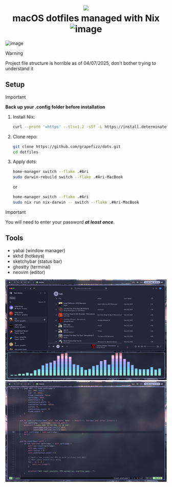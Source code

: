 <h1 align="center">
<img width="150px" src="https://github.com/user-attachments/assets/2bb2ceaf-5dbe-4c00-9a9c-7f95e754acc5" />
    <br>
        macOS dotfiles managed with Nix
    <br>
    <img width="200" alt="image" src="https://github.com/user-attachments/assets/fad90f0c-8dce-4ee3-867b-b76f771215a8">
</h1>

<img width="1710" alt="image" src="screenshots/1.png" />

> [!WARNING]  
> Project file structure is horrible as of 04/07/2025, don't bother trying to understand it

## Setup

> [!IMPORTANT]
> **Back up your .config folder before installation**

1. Install Nix:
   ```bash
   curl --proto '=https' --tlsv1.2 -sSf -L https://install.determinate.systems/nix | sh -s -- install
   ```

2. Clone repo:
   ```bash
   git clone https://github.com/grapefizz/dots.git
   cd dotfiles
   ```

3. Apply dots:
    ```bash
    home-manager switch --flake .#Ari
    sudo darwin-rebuild switch --flake .#Ari-MacBook
    ```
    or
    ```bash
    home-manager switch --flake .#Ari
    sudo nix run nix-darwin -- switch --flake .#Ari-MacBook
    ```
  > [!IMPORTANT]  
  > You will need to enter your password ***at least once***.

## Tools

- yabai (window manager)
- skhd (hotkeys)
- sketchybar (status bar)
- ghostty (terminal)
- neovim (editor)

![Screenshot](screenshots/2.png)
![Screenshot](screenshots/3.png)

